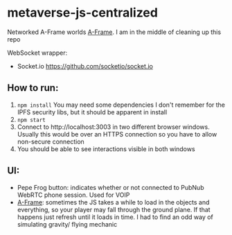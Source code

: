 # metaverse-js-centralized
Networked A-Frame worlds [A-Frame](https://aframe.io/). I am in the middle of cleaning up this repo

WebSocket wrapper: 
- Socket.io https://github.com/socketio/socket.io

## How to run:

1. `npm install` You may need some dependencies I don't remember for the IPFS security libs, but it should be apparent in install
2. `npm start`
3. Connect to http://localhost:3003 in two different browser windows. Usually this would be over an HTTPS connection so you have to allow non-secure connection
4. You should be able to see interactions visible in both windows

## UI:

- Pepe Frog button: indicates whether or not connected to PubNub WebRTC phone session. Used for VOIP
- [A-Frame](https://aframe.io/): sometimes the JS takes a while to load in the objects and everything, so your player may fall through the ground plane. If that happens just refresh until it loads in time. I had to find an odd way of simulating gravity/ flying mechanic
